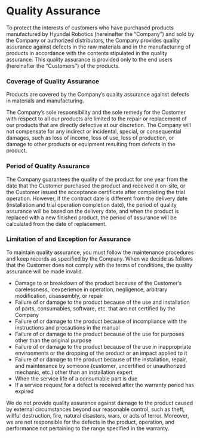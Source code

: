 ﻿# Quality Assurance

To protect the interests of customers who have purchased products manufactured by Hyundai Robotics (hereinafter the “Company”) and sold by the Company or authorized distributors, the Company provides quality assurance against defects in the raw materials and in the manufacturing of products in accordance with the contents stipulated in the quality assurance. This quality assurance is provided only to the end users (hereinafter the “Customers”) of the products.

### Coverage of Quality Assurance&#xD;

Products are covered by the Company’s quality assurance against defects in materials and manufacturing.

The Company’s sole responsibility and the sole remedy for the Customer with respect to all our products are limited to the repair or replacement of our products that are directly defective at our discretion. The Company will not compensate for any indirect or incidental, special, or consequential damages, such as loss of income, loss of use, loss of production, or damage to other products or equipment resulting from defects in the product.



### Period of Quality Assurance &#xD;

The Company guarantees the quality of the product for one year from the date that the Customer purchased the product and received it on-site, or the Customer issued the acceptance certificate after completing the trial operation. However, if the contract date is different from the delivery date (installation and trial operation completion date), the period of quality assurance will be based on the delivery date, and when the product is replaced with a new finished product, the period of assurance will be calculated from the date of replacement.&#x20;

### Limitation of and Exception for Assurance&#xD;

To maintain quality assurance, you must follow the maintenance procedures and keep records as specified by the Company. When we decide as follows that the Customer does not comply with the terms of conditions, the quality assurance will be made invalid.

* Damage to or breakdown of the product because of the Customer’s carelessness, inexperience in operation, negligence, arbitrary modification, disassembly, or repair
* Failure of or damage to the product because of the use and installation of parts, consumables, software, etc. that are not certified by the Company
* Failure of or damage to the product because of incompliance with the instructions and precautions in the manual
* Failure of or damage to the product because of the use for purposes other than the original purpose
* Failure of or damage to the product because of the use in inappropriate environments or the dropping of the product or an impact applied to it
* Failure of or damage to the product because of the installation, repair, and maintenance by someone (customer, uncertified or unauthorized mechanic, etc.) other than an installation expert&#x20;
* When the service life of a consumable part is due
* If a service request for a defect is received after the warranty period has expired

We do not provide quality assurance against damage to the product caused by external circumstances beyond our reasonable control, such as theft, willful destruction, fire, natural disasters, wars, or acts of terror. Moreover, we are not responsible for the defects in the product, operation, and performance not pertaining to the range specified in the warranty.



